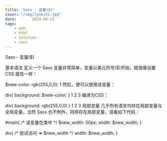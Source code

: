 ```yaml
---
title: 'Sass - 变量($)'
cover: "/img/lynk/21.jpg"
date:       2019-09-23
tags:
	- web
	- html
	- solution
	- sass
---
```


<script>
window.location.href='https://blog.csdn.net/weixin_44198965/article/details/101110709';
</script>

Sass - 变量($)

基本语法
定义一个 Sass 变量非常简单，变量以美元符号($)开始，赋值像设置 CSS 属性一样：

$new-color: rgb(255,0,0);
1
然后，便可以使用该变量：

div{
  background: $new-color;
}
1
2
3
编译为CSS：

div{
  background: rgb(255,0,0)
}
1
2
3
局部变量
几乎所有语言均存在局部变量与全局变量，当然 Sass 也不例外，同样存在局部变量，请看如下代码：

#main{
    /* 该变量在类中 */
    $new_width: 50px;
    width: $new_width;
}

div{
    /* 尝试访问 => $new_width */
    width: $new_width;
}